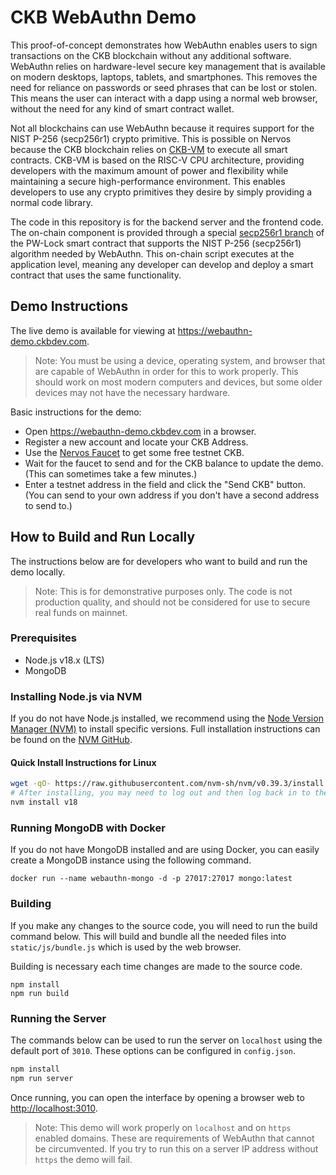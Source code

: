 # CKB WebAuthn Demo

This proof-of-concept demonstrates how WebAuthn enables users to sign transactions on the CKB blockchain without any additional software. WebAuthn relies on hardware-level secure key management that is available on modern desktops, laptops, tablets, and smartphones. This removes the need for reliance on passwords or seed phrases that can be lost or stolen. This means the user can interact with a dapp using a normal web browser, without the need for any kind of smart contract wallet.

Not all blockchains can use WebAuthn because it requires support for the NIST P-256 (secp256r1) crypto primitive. This is possible on Nervos because the CKB blockchain relies on [CKB-VM](https://linktr.ee/ckbvm) to execute all smart contracts. CKB-VM is based on the RISC-V CPU architecture, providing developers with the maximum amount of power and flexibility while maintaining a secure high-performance environment. This enables developers to use any crypto primitives they desire by simply providing a normal code library.

The code in this repository is for the backend server and the frontend code. The on-chain component is provided through a special [secp256r1 branch](https://github.com/lay2dev/pw-lock/tree/feature/secp256r1) of the PW-Lock smart contract that supports the NIST P-256 (secp256r1) algorithm needed by WebAuthn. This on-chain script executes at the application level, meaning any developer can develop and deploy a smart contract that uses the same functionality.

## Demo Instructions

The live demo is available for viewing at https://webauthn-demo.ckbdev.com.

> Note: You must be using a device, operating system, and browser that are capable of WebAuthn in order for this to work properly. This should work on most modern computers and devices, but some older devices may not have the necessary hardware.

Basic instructions for the demo:

- Open https://webauthn-demo.ckbdev.com in a browser.
- Register a new account and locate your CKB Address.
- Use the [Nervos Faucet](https://faucet.nervos.org/) to get some free testnet CKB.
- Wait for the faucet to send and for the CKB balance to update the demo. (This can sometimes take a few minutes.)
- Enter a testnet address in the field and click the "Send CKB" button. (You can send to your own address if you don't have a second address to send to.)

## How to Build and Run Locally

The instructions below are for developers who want to build and run the demo locally.

> Note: This is for demonstrative purposes only. The code is not production quality, and should not be considered for use to secure real funds on mainnet.

### Prerequisites
- Node.js v18.x (LTS)
- MongoDB

### Installing Node.js via NVM

If you do not have Node.js installed, we recommend using the [Node Version Manager (NVM)](https://github.com/nvm-sh/nvm) to install specific versions. Full installation instructions can be found on the [NVM GitHub](https://github.com/nvm-sh/nvm#installing-and-updating).

#### Quick Install Instructions for Linux

```sh
wget -qO- https://raw.githubusercontent.com/nvm-sh/nvm/v0.39.3/install.sh | bash
# After installing, you may need to log out and then log back in to the terminal.
nvm install v18
```

### Running MongoDB with Docker

If you do not have MongoDB installed and are using Docker, you can easily create a MongoDB instance using the following command.

```
docker run --name webauthn-mongo -d -p 27017:27017 mongo:latest
```

### Building

If you make any changes to the source code, you will need to run the build command below. This will build and bundle all the needed files into `static/js/bundle.js` which is used by the web browser.

Building is necessary each time changes are made to the source code. 

```
npm install
npm run build
```

### Running the Server

The commands below can be used to run the server on `localhost` using the default port of `3010`. These options can be configured in `config.json`.

```sh
npm install
npm run server
```

Once running, you can open the interface by opening a browser web to [http://localhost:3010](http://localhost:3010).

> Note: This demo will work properly on `localhost` and on `https` enabled domains. These are requirements of WebAuthn that cannot be circumvented. If you try to run this on a server IP address without `https` the demo will fail.
